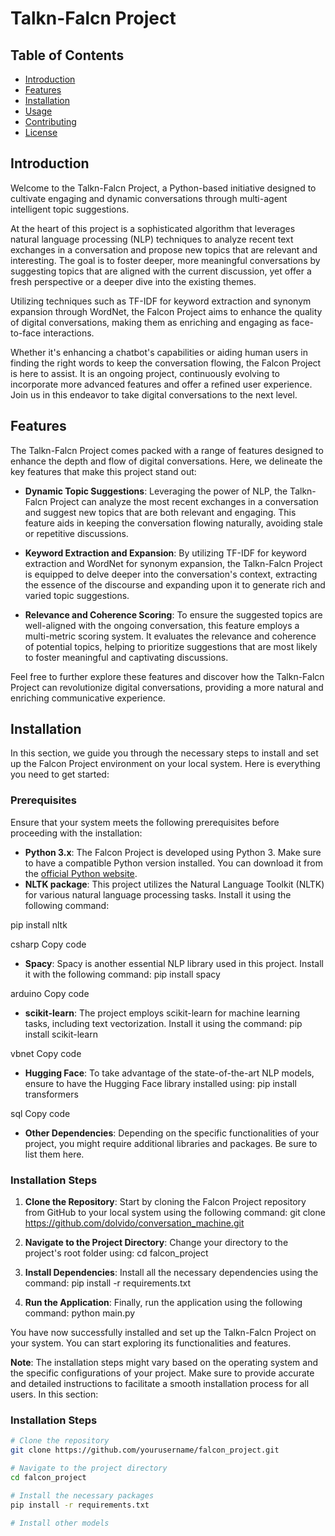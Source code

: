 # Talkn-Falcn Project

## Table of Contents
- [Introduction](#introduction)
- [Features](#features)
- [Installation](#installation)
- [Usage](#usage)
- [Contributing](#contributing)
- [License](#license)

## Introduction

Welcome to the Talkn-Falcn Project, a Python-based initiative designed to cultivate engaging and dynamic conversations through multi-agent intelligent topic suggestions.

At the heart of this project is a sophisticated algorithm that leverages natural language processing (NLP) techniques to analyze recent text exchanges in a conversation and propose new topics that are relevant and interesting. The goal is to foster deeper, more meaningful conversations by suggesting topics that are aligned with the current discussion, yet offer a fresh perspective or a deeper dive into the existing themes.

Utilizing techniques such as TF-IDF for keyword extraction and synonym expansion through WordNet, the Falcon Project aims to enhance the quality of digital conversations, making them as enriching and engaging as face-to-face interactions.

Whether it's enhancing a chatbot's capabilities or aiding human users in finding the right words to keep the conversation flowing, the Falcon Project is here to assist. It is an ongoing project, continuously evolving to incorporate more advanced features and offer a refined user experience. Join us in this endeavor to take digital conversations to the next level.


## Features

The Talkn-Falcn Project comes packed with a range of features designed to enhance the depth and flow of digital conversations. Here, we delineate the key features that make this project stand out:

- **Dynamic Topic Suggestions**: Leveraging the power of NLP, the Talkn-Falcn Project can analyze the most recent exchanges in a conversation and suggest new topics that are both relevant and engaging. This feature aids in keeping the conversation flowing naturally, avoiding stale or repetitive discussions.

- **Keyword Extraction and Expansion**: By utilizing TF-IDF for keyword extraction and WordNet for synonym expansion, the Talkn-Falcn Project is equipped to delve deeper into the conversation's context, extracting the essence of the discourse and expanding upon it to generate rich and varied topic suggestions.

- **Relevance and Coherence Scoring**: To ensure the suggested topics are well-aligned with the ongoing conversation, this feature employs a multi-metric scoring system. It evaluates the relevance and coherence of potential topics, helping to prioritize suggestions that are most likely to foster meaningful and captivating discussions.

Feel free to further explore these features and discover how the Talkn-Falcn Project can revolutionize digital conversations, providing a more natural and enriching communicative experience.


## Installation

In this section, we guide you through the necessary steps to install and set up the Falcon Project environment on your local system. Here is everything you need to get started:

### Prerequisites

Ensure that your system meets the following prerequisites before proceeding with the installation:

- **Python 3.x**: The Falcon Project is developed using Python 3. Make sure to have a compatible Python version installed. You can download it from the [official Python website](https://www.python.org/).
- **NLTK package**: This project utilizes the Natural Language Toolkit (NLTK) for various natural language processing tasks. Install it using the following command:

pip install nltk

csharp
Copy code
- **Spacy**: Spacy is another essential NLP library used in this project. Install it with the following command:
pip install spacy

arduino
Copy code
- **scikit-learn**: The project employs scikit-learn for machine learning tasks, including text vectorization. Install it using the command:
pip install scikit-learn

vbnet
Copy code
- **Hugging Face**: To take advantage of the state-of-the-art NLP models, ensure to have the Hugging Face library installed using:
pip install transformers

sql
Copy code
- **Other Dependencies**: Depending on the specific functionalities of your project, you might require additional libraries and packages. Be sure to list them here.

### Installation Steps

1. **Clone the Repository**: Start by cloning the Falcon Project repository from GitHub to your local system using the following command:
git clone https://github.com/dolvido/conversation_machine.git


2. **Navigate to the Project Directory**: Change your directory to the project's root folder using:
cd falcon_project


3. **Install Dependencies**: Install all the necessary dependencies using the command:
pip install -r requirements.txt


4. **Run the Application**: Finally, run the application using the following command:
python main.py

You have now successfully installed and set up the Talkn-Falcn Project on your system. You can start exploring its functionalities and features.

**Note**: The installation steps might vary based on the operating system and the specific configurations of your project. Make sure to provide accurate and detailed instructions to facilitate a smooth installation process for all users.
In this section:

### Installation Steps
```bash
# Clone the repository
git clone https://github.com/yourusername/falcon_project.git

# Navigate to the project directory
cd falcon_project

# Install the necessary packages
pip install -r requirements.txt

# Install other models
